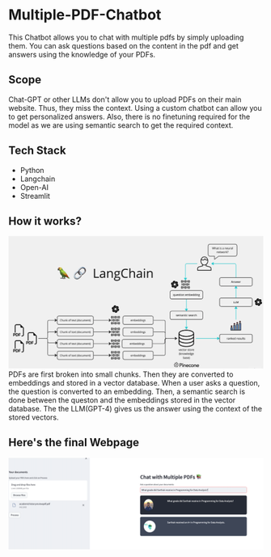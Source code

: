 # Multiple-PDF-Chatbot

This Chatbot allows you to chat with multiple pdfs by simply uploading them. You can ask questions based on the content in the pdf and get answers using the knowledge of your PDFs. 

## Scope
Chat-GPT or other LLMs don't allow you to upload PDFs on their main website. Thus, they miss the context. Using a custom chatbot can allow you to get personalized answers. Also, there is no finetuning required for the model as we are using semantic search to get the required context.

## Tech Stack 
- Python
- Langchain
- Open-AI
- Streamlit

## How it works?
![Screenshot](chatbot_workflow.png)
PDFs are first broken into small chunks. Then they are converted to embeddings and stored in a vector database. When a user asks a question, the question is converted to an embedding. Then, a semantic search is done between the queston and the embeddings stored in the vector database. The the LLM(GPT-4) gives us the answer using the context of the stored vectors. 

## Here's the final Webpage
![Screenshot](webpage.png)
